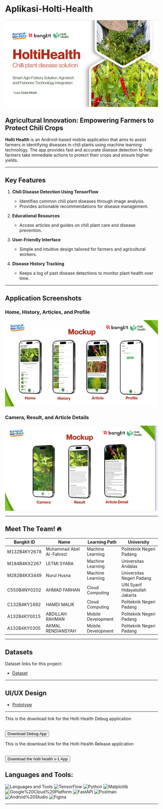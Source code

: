 # Aplikasi-Holti-Health


![Holti Health](https://github.com/AkmalRendiansyah/tes0/blob/main/profile.png)

## Agricultural Innovation: Empowering Farmers to Protect Chili Crops

**Holti Health** is an Android-based mobile application that aims to assist farmers in identifying diseases in chili plants using machine learning technology. The app provides fast and accurate disease detection to help farmers take immediate actions to protect their crops and ensure higher yields.

---

## Key Features

1. **Chili Disease Detection Using TensorFlow**
   - Identifies common chili plant diseases through image analysis.
   - Provides actionable recommendations for disease management.

2. **Educational Resources**
   - Access articles and guides on chili plant care and disease prevention.

3. **User-Friendly Interface**
   - Simple and intuitive design tailored for farmers and agricultural workers.

4. **Disease History Tracking**
   - Keeps a log of past disease detections to monitor plant health over time.

---

## Application Screenshots

### Home, History, Articles, and Profile
![Mockup 1](https://github.com/AkmalRendiansyah/tes0/blob/main/mockup1.png)

### Camera, Result, and Article Details
![Mockup 2](https://github.com/AkmalRendiansyah/tes0/blob/main/mockup2.png)

---

## Meet The Team! 🔥

| Bangkit ID     | Name                          | Learning Path       | University                                    |
|----------------|-------------------------------|---------------------|----------------------------------------------|
| M132B4KY2678    | Muhammad Abel Al-Fahrezi              | Machine Learning    | Politeknik Negeri Padang               | 
| M184B4KX2267    | LETMI SYARA             | Machine Learning    | Universitas Andalas                      | 
| M282B4KX3449    | Nurul Husna   | Machine Learning    | Universitas Negeri Padang                      | 
| C550B4NY0202    | AHMAD FARHAN              | Cloud Computing     | UIN Syarif Hidayatullah Jakarta          | 
| C132B4KY1692    | HAMDI MALIK    | Cloud Computing     |  Politeknik Negeri Padang          | 
| A132B4KY0015    | ABDILLAH RAHMAN    | Mobile Development  | Politeknik Negeri Padang          | 
| A132B4KY0305    | AKMAL RENDIANSYAH          | Mobile Development  | Politeknik Negeri Padang                    | 

---

## Datasets

Dataset links for this project:
- [Dataset](https://drive.usercontent.google.com/download?id=16g1OQ7OPdRmby3_gKg1OXHEEWkJtLGS2&authuser=0)

---

## UI/UX Design

- [Prototype](https://www.figma.com/design/m6iKGah6lfys2IuW88qW8D/Holti-Health?node-id=0-1&node-type=canvas&t=5PlHlXHIF95f6Mws-0)

---
<p>This is the download link for the Holti Health Debug application</p>
<br>
<a href="https://github.com/AkmalRendiansyah/Aplikasi-Holti-Health/raw/main/Holti%20Health.apk" download>
    <button>Download Debug App</button>
</a>
<br>
<p>This is the download link for the Holti Health Release application</p>
<br>
<a href="https://github.com/AkmalRendiansyah/Aplikasi-Holti-Health/raw/main/app-release.apk" download>
    <button>Download the holti health v-1 App</button>
</a>

## Languages and Tools:

![Languages and Tools](https://img.shields.io/badge/Google%20Colaboratory-blue?style=flat&logo=googlecolab)
![TensorFlow](https://img.shields.io/badge/TensorFlow-orange?style=flat&logo=tensorflow)
![Python](https://img.shields.io/badge/Python-blue?style=flat&logo=python)
![Matplotlib](https://img.shields.io/badge/Matplotlib-green?style=flat)
![Google%20Cloud%20Platform](https://img.shields.io/badge/Google%20Cloud%20Platform-blue?style=flat&logo=googlecloud)
![FastAPI](https://img.shields.io/badge/FastAPI-teal?style=flat&logo=fastapi)
![Postman](https://img.shields.io/badge/Postman-orange?style=flat&logo=postman)
![Android%20Studio](https://img.shields.io/badge/Android%20Studio-green?style=flat&logo=androidstudio)
![Figma](https://img.shields.io/badge/Figma-red?style=flat&logo=figma)

---


